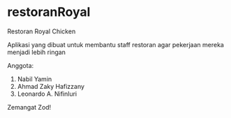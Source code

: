 # restoranRoyal

Restoran Royal Chicken

Aplikasi yang dibuat untuk membantu staff restoran agar pekerjaan
mereka menjadi lebih ringan

Anggota:
1. Nabil Yamin
2. Ahmad Zaky Hafizzany
3. Leonardo A. Nifinluri

Zemangat Zod!

